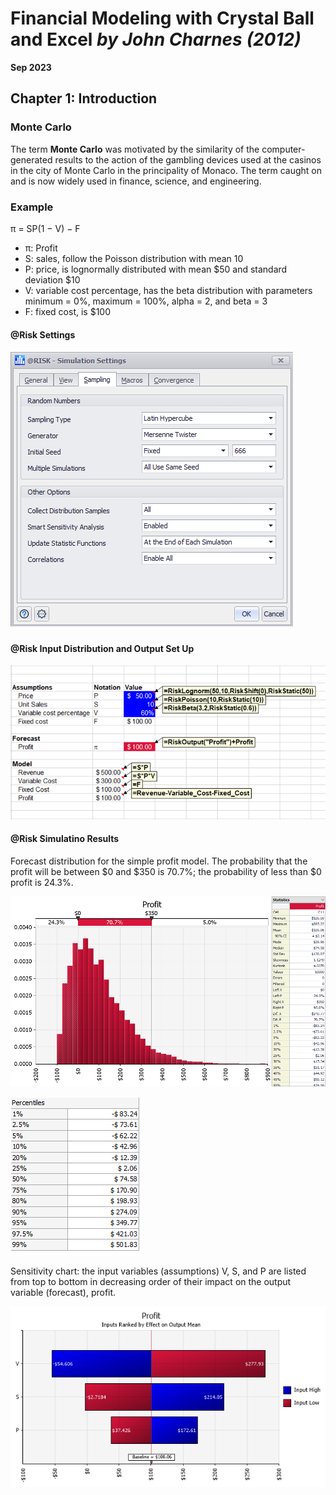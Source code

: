 # Financial Modeling with Crystal Ball and Excel *by John Charnes (2012)*

**Sep 2023**

## Chapter 1: Introduction

### Monte Carlo
The term **Monte Carlo** was motivated by the similarity of the computer-generated results to the action of the gambling devices used at the casinos in the city of Monte Carlo in the principality of Monaco. 
The term caught on and is now widely used in finance, science, and engineering.

### Example

π = SP(1 − V) − F

- π: Profit
- S: sales, follow the Poisson distribution with mean 10
- P: price, is lognormally distributed with mean $50 and standard deviation $10
- V: variable cost percentage, has the beta distribution with parameters minimum = 0%, maximum = 100%, alpha = 2, and beta = 3
- F: fixed cost, is $100

#### @Risk Settings

![png](https://github.com/xxxxyyyy80008/Financial-Modeling-with-Crystal-Ball-and-Excel/blob/main/img/ch1/2.png)

#### @Risk Input Distribution and Output Set Up


![png](https://github.com/xxxxyyyy80008/Financial-Modeling-with-Crystal-Ball-and-Excel/blob/main/img/ch1/1.png)

#### @Risk Simulatino Results

Forecast distribution for the simple profit model. The probability that the profit will be between $0 and $350 is 70.7%; the probability of less than $0 profit is 24.3%.

![png](https://github.com/xxxxyyyy80008/Financial-Modeling-with-Crystal-Ball-and-Excel/blob/main/img/ch1/3.png)

![png](https://github.com/xxxxyyyy80008/Financial-Modeling-with-Crystal-Ball-and-Excel/blob/main/img/ch1/4.png)

Sensitivity chart: the input variables (assumptions) V, S, and P are listed from top to bottom in decreasing order of their impact on the output variable (forecast), profit.

![png](https://github.com/xxxxyyyy80008/Financial-Modeling-with-Crystal-Ball-and-Excel/blob/main/img/ch1/5.png)
